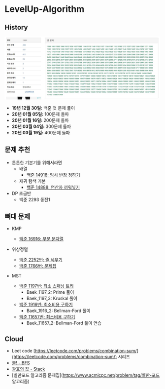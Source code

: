 # LevelUp-Algorithm

## History 

![400](/img/400.JPG)

- __19년 12월 30일:__ 백준 첫 문제 풀이
- __20년 01월 05일:__ 100문제 돌파
- __20년 01월 16일:__ 200문제 돌파
- __20년 03월 04일:__ 300문제 돌파 
- __20년 03월 19일:__ 400문제 돌파


## 문제 추천

- 튼튼한 기본기를 위해서라면
    - 배열
        - [백준 14918: 임시 반장 정하기](https://www.acmicpc.net/problem/14918)
    - 재귀 탐색 기본
	    - [백준 14888: 연산자 끼워넣기](https://www.acmicpc.net/problem/14888)
- DP 초급반
    - 백준 2293 동전1

## 뼈대 문제

- KMP
	- [백준 16916: 부분 문자열](https://www.acmicpc.net/problem/16916)

- 위상정렬
    - [백준 2252번: 줄 세우기](https://www.acmicpc.net/problem/2252)
    - [백준 1766번: 문제집](https://www.acmicpc.net/problem/1766)
- MST
    - [백준 1197번: 최소 스패닝 트리](https://www.acmicpc.net/problem/1197)
        - Baek_1197_2: Prime 풀이
        - Baek_1197_3: Kruskal 풀이
    - [백준 1916번: 최소비용 구하기](https://www.acmicpc.net/problem/1916)
        - Baek_1916_2: Bellman-Ford 풀이
    - [백준 11657번: 최소비용 구하기](https://www.acmicpc.net/problem/11657)
        - Baek_11657_2: Bellman-Ford 풀이 연습


## Cloud
- Leet code [https://leetcode.com/problems/combination-sum/](https://leetcode.com/problems/combination-sum/) 시리즈
- [불! - BFS](https://www.acmicpc.net/problem/4179)
- [괄호의 값 - Stack](https://www.acmicpc.net/problem/2504)
- [벨만포드 알고리즘 문제집](https://www.acmicpc.net/problem/tag/벨만-포드 알고리즘)